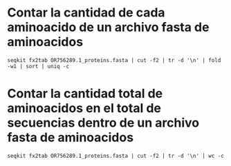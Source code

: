 # Contar la cantidad de cada aminoacido de un archivo fasta de aminoacidos

```
seqkit fx2tab OR756289.1_proteins.fasta | cut -f2 | tr -d '\n' | fold -w1 | sort | uniq -c
```

# Contar la cantidad total de aminoacidos en el total de secuencias dentro de un archivo fasta de aminoacidos

```
seqkit fx2tab OR756289.1_proteins.fasta | cut -f2 | tr -d '\n' | wc -c
```
